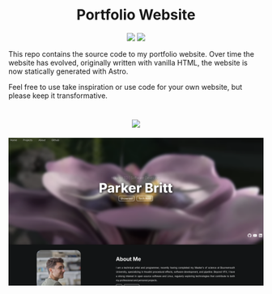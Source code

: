 <h1 align="center">Portfolio Website</h1>
<div align="center">
<a href="https://astro.build/"><img src="https://cards.parkerbritt.com/badge?label=astro&icon=nginx&color=BC52EE"></a>
<a href="https://www.nginx.com/"><img src="https://cards.parkerbritt.com/badge?label=NGINX&icon=nginx&color=009639"></a>
</div>

This repo contains the source code to my portfolio website.
Over time the website has evolved, originally written with vanilla HTML, the website is now statically generated with Astro.

Feel free to use take inspiration or use code for your own website, but please keep it transformative.

<h1></h1>
<div align="center">
<a href="https://parkerbritt.com"><img src="https://cards.parkerbritt.com/badge?label=parkerbritt.com&color=1572B6"></a>
<br><br>
<a href="https://parkerbritt.com" target="_blank"><img src=screenshots/home_page.png></a>
